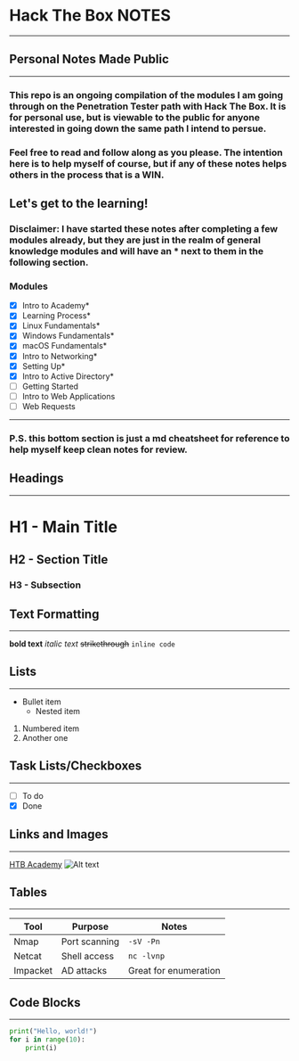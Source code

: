 # Hack The Box NOTES

---

## Personal Notes Made Public

---

### This repo is an ongoing compilation of the modules I am going through on the Penetration Tester path with Hack The Box. It is for personal use, but is viewable to the public for anyone interested in going down the same path I intend to persue.

### Feel free to read and follow along as you please. The intention here is to help myself of course, but if any of these notes helps others in the process that is a WIN.

## Let's get to the learning!

### Disclaimer: I have started these notes after completing a few modules already, but they are just in the realm of general knowledge modules and will have an \* next to them in the following section.

### Modules

- [x] Intro to Academy\*
- [x] Learning Process\*
- [x] Linux Fundamentals\*
- [x] Windows Fundamentals\*
- [x] macOS Fundamentals\*
- [x] Intro to Networking\*
- [x] Setting Up\*
- [x] Intro to Active Directory\*
- [ ] Getting Started
- [ ] Intro to Web Applications
- [ ] Web Requests

---

### P.S. this bottom section is just a md cheatsheet for reference to help myself keep clean notes for review.

## Headings

---

# H1 - Main Title

## H2 - Section Title

### H3 - Subsection

## Text Formatting

---

**bold text**
_italic text_
~~strikethrough~~
`inline code`

## Lists

---

- Bullet item
  - Nested item

1. Numbered item
2. Another one

## Task Lists/Checkboxes

---

- [ ] To do
- [x] Done

## Links and Images

---

[HTB Academy](https://academy.hackthebox.com)
![Alt text](https://via.placeholder.com/150)

## Tables

---

| Tool     | Purpose       | Notes                 |
| -------- | ------------- | --------------------- |
| Nmap     | Port scanning | `-sV -Pn`             |
| Netcat   | Shell access  | `nc -lvnp`            |
| Impacket | AD attacks    | Great for enumeration |

## Code Blocks

---

```python
print("Hello, world!")
for i in range(10):
    print(i)
```
